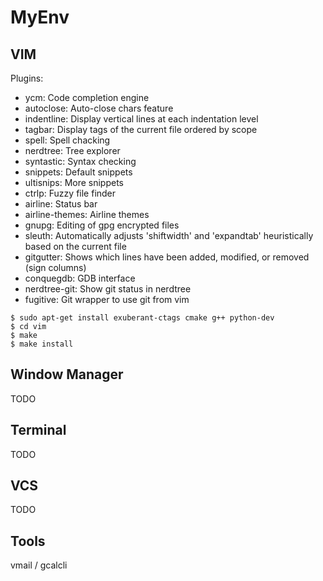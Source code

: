 # MyEnv

## VIM

Plugins:
- ycm: Code completion engine
- autoclose: Auto-close chars feature
- indentline: Display vertical lines at each indentation level
- tagbar: Display tags of the current file ordered by scope
- spell: Spell chacking
- nerdtree: Tree explorer
- syntastic: Syntax checking
- snippets: Default snippets
- ultisnips: More snippets
- ctrlp: Fuzzy file finder
- airline: Status bar
- airline-themes: Airline themes
- gnupg: Editing of gpg encrypted files
- sleuth: Automatically adjusts 'shiftwidth' and 'expandtab' heuristically based on the current file
- gitgutter: Shows which lines have been added, modified, or removed (sign columns)
- conquegdb: GDB interface
- nerdtree-git: Show git status in nerdtree
- fugitive: Git wrapper to use git from vim

````
$ sudo apt-get install exuberant-ctags cmake g++ python-dev
$ cd vim
$ make
$ make install
````

## Window Manager

TODO

## Terminal

TODO

## VCS

TODO

## Tools

vmail / gcalcli

